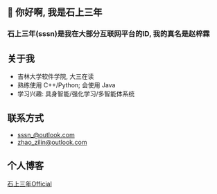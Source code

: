 ## 👋 你好啊, 我是石上三年
### 石上三年(sssn)是我在大部分互联网平台的ID, 我的真名是赵梓霖

## 关于我
- 吉林大学软件学院, 大三在读
- 熟练使用 C++/Python; 会使用 Java
- 学习兴趣: 具身智能/强化学习/多智能体系统
  
## 联系方式
- sssn_@outlook.com
- zhao_zilin@outlook.com

## 个人博客
[石上三年Official](https://blog.sssn.tech)


<!--
**sssn-tech/sssn-tech** is a ✨ _special_ ✨ repository because its `README.md` (this file) appears on your GitHub profile.

Here are some ideas to get you started:

- 🔭 I’m currently working on ...
- 🌱 I’m currently learning ...
- 👯 I’m looking to collaborate on ...
- 🤔 I’m looking for help with ...
- 💬 Ask me about ...
- 📫 How to reach me: ...
- 😄 Pronouns: ...
- ⚡ Fun fact: ...
-->
